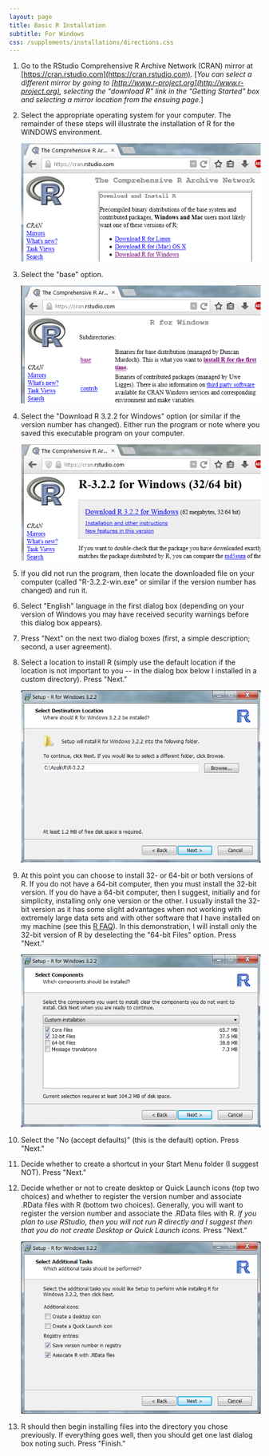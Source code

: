 ```yaml
---
layout: page
title: Basic R Installation
subtitle: For Windows
css: /supplements/installations/directions.css
---
```




1. Go to the RStudio Comprehensive R Archive Network (CRAN) mirror at [https://cran.rstudio.com](https://cran.rstudio.com).  [*You can select a different mirror by going to [http://www.r-project.org](http://www.r-project.org), selecting the "download R" link in the "Getting Started" box and selecting a mirror location from the ensuing page.*]

1. Select the appropriate operating system for your computer.  The remainder of these steps will illustrate the installation of R for the WINDOWS environment.

    <div class="ctrstaticimg">
    <img src="figures/R_Install_ChooseOS.PNG">
    </div>

1. Select the "base" option.

    <div class="ctrstaticimg">
    <img src="figures/R_Install_ChooseBase.PNG">
    </div>

1. Select the "Download R 3.2.2 for Windows" option (or similar if the version number has changed).  Either run the program or note where you saved this executable program on your computer.

    <div class="ctrstaticimg">
    <img src="figures/R_Install_Download.PNG">
    </div>

1. If you did not run the program, then locate the downloaded file on your computer (called "R-3.2.2-win.exe" or similar if the version number has changed) and run it.

1. Select "English" language in the first dialog box (depending on your version of Windows you may have received security warnings before this dialog box appears).

1. Press "Next" on the next two dialog boxes (first, a simple description; second, a user agreement).

1. Select a location to install R (simply use the default location if the location is not important to you -- in the dialog box below I installed in a custom directory).  Press "Next."

    <div class="ctrstaticimg">
    <img src="figures/R_Install_Directory.PNG">
    </div>

1. At this point you can choose to install 32- or 64-bit or both versions of R.  If you do not have a 64-bit computer, then you must install the 32-bit version.  If you do have a 64-bit computer, then I suggest, initially and for simplicity, installing only one version or the other.  I usually install the 32-bit version as it has some slight advantages when not working with extremely large data sets and with other software that I have installed on my machine (see this [R FAQ](http://streaming.stat.iastate.edu/CRAN/bin/windows/base/rw-FAQ.html#Should-I-run-32_002dbit-or-64_002dbit-R_003f)).  In this demonstration, I will install only the 32-bit version of R by deselecting the "64-bit Files" option.  Press "Next."

    <div class="ctrstaticimg">
    <img src="figures/R_Install_32Bit.PNG">
    </div>

1. Select the "No (accept defaults)" (this is the default) option.  Press "Next."

1. Decide whether to create a shortcut in your Start Menu folder (I suggest NOT).  Press "Next."

1. Decide whether or not to create desktop or Quick Launch icons (top two choices) and whether to register the version number and associate .RData files with R (bottom two choices).  Generally, you will want to register the version number and associate the .RData files with R.  *If you plan to use RStudio, then you will not run R directly and I suggest then that you do not create Desktop or Quick Launch icons.*  Press "Next."

    <div class="ctrstaticimg">
    <img src="figures/R_Install_Options.PNG">
    </div>

1. R should then begin installing files into the directory you chose previously.  If everything goes well, then you should get one last dialog box noting such.  Press "Finish."
